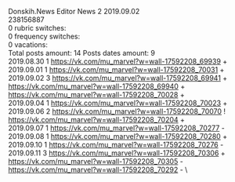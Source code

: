 Donskih.News	Editor News 2 2019.09.02\
238156887\
0 rubric switches:\
0 frequency switches:\
0 vacations:\
Total posts amount: 14	Posts dates amount: 9\
2019.08.30 1 https://vk.com/mu_marvel?w=wall-17592208_69939 + \
2019.09.01 1 https://vk.com/mu_marvel?w=wall-17592208_70031 + \
2019.09.02 3 https://vk.com/mu_marvel?w=wall-17592208_69941 + https://vk.com/mu_marvel?w=wall-17592208_69940 + https://vk.com/mu_marvel?w=wall-17592208_70028 + \
2019.09.04 1 https://vk.com/mu_marvel?w=wall-17592208_70023 + \
2019.09.06 2 https://vk.com/mu_marvel?w=wall-17592208_70070 ! https://vk.com/mu_marvel?w=wall-17592208_70204 + \
2019.09.07 1 https://vk.com/mu_marvel?w=wall-17592208_70277 - \
2019.09.08 1 https://vk.com/mu_marvel?w=wall-17592208_70280 + \
2019.09.10 1 https://vk.com/mu_marvel?w=wall-17592208_70276 - \
2019.09.11 3 https://vk.com/mu_marvel?w=wall-17592208_70306 + https://vk.com/mu_marvel?w=wall-17592208_70305 - https://vk.com/mu_marvel?w=wall-17592208_70292 - \
